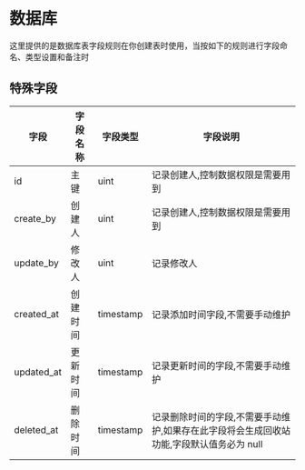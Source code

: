 # 数据库

这里提供的是数据库表字段规则在你创建表时使用，当按如下的规则进行字段命名、类型设置和备注时

## 特殊字段

| 字段       | 字段名称 | 字段类型  | 字段说明                                                                                 |
| ---------- | -------- | --------- | ---------------------------------------------------------------------------------------- |
| id         | 主键     | uint      | 记录创建人,控制数据权限是需要用到                                                        |
| create_by  | 创建人   | uint      | 记录创建人,控制数据权限是需要用到                                                        |
| update_by  | 修改人   | uint      | 记录修改人                                                                               |
| created_at | 创建时间 | timestamp | 记录添加时间字段,不需要手动维护                                                          |
| updated_at | 更新时间 | timestamp | 记录更新时间的字段,不需要手动维护                                                        |
| deleted_at | 删除时间 | timestamp | 记录删除时间的字段,不需要手动维护,如果存在此字段将会生成回收站功能,字段默认值务必为 null |
